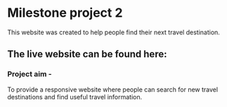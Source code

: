 # Milestone project 2  

This website was created to help people find their next travel destination.

## The live website can be found here:  

### Project aim -  

To provide a responsive website where people can search for new travel destinations and find useful travel information.
